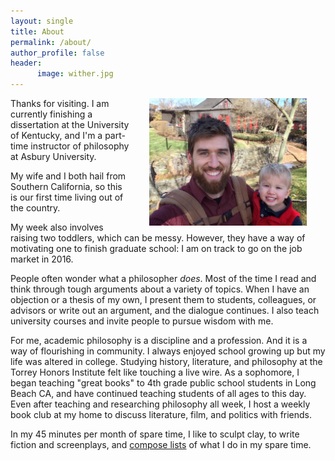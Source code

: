 ```yaml
---
layout: single
title: About
permalink: /about/
author_profile: false
header:
      image: wither.jpg
---
```


<img src="/images/keith-josiah.JPEG" alt="Keith and son" hspace="30px" align="right" width="50%"> 

Thanks for visiting.  I am currently finishing a dissertation at the University of Kentucky, and I'm a part-time instructor of philosophy at Asbury University. 

My wife and I both hail from Southern California, so this is our first time living out of the country. 

My week also involves raising two toddlers, which can be messy. However, they have a way of motivating one to finish graduate school: I am on track to  go on the job market in 2016.

People often wonder what a philosopher *does*. Most of the time I read and think through tough arguments about a variety of topics. When I have an objection or a thesis of my own, I present them to students, colleagues, or advisors or  write out an argument, and the dialogue continues. I also teach university courses and invite people to pursue wisdom with me.

For me, academic philosophy is a discipline and a profession. And it is a way of flourishing in community. I always enjoyed school growing up but my life was altered in college. Studying history, literature, and philosophy at the Torrey Honors Institute felt like touching a live wire. As a sophomore, I began teaching "great books" to 4th grade public school students in Long Beach CA, and have continued teaching students of all ages to this day. Even after teaching and researching philosophy all week, I host a weekly book club at my home to discuss literature, film, and politics with friends.

In my 45 minutes per month of spare time, I like to sculpt clay, to write fiction and screenplays, and [compose lists](https://en.wikipedia.org/wiki/Recursion) of what I do in my spare time.